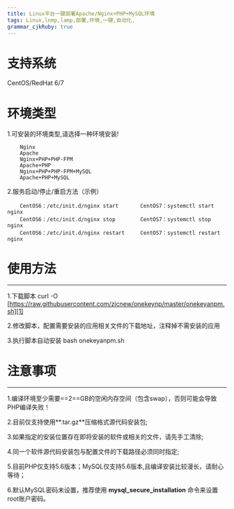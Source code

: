 ```yaml
---
title: Linux平台一键部署Apache/Nginx+PHP+MySQL环境
tags: Linux,lnmp,lamp,部署,环境,一键,自动化,
grammar_cjkRuby: true
---
```



# 支持系统
CentOS/RedHat 6/7
# 环境类型        
1.可安装的环境类型,请选择一种环境安装!
    
        Nginx
        Apache
        Nginx+PHP+PHP-FPM
        Apache+PHP
        Nginx+PHP+PHP-FPM+MySQL
        Apache+PHP+MySQL
        
 2.服务启动/停止/重启方法（示例）
    
        CentOS6：/etc/init.d/nginx start       CentOS7：systemctl start nginx
        CentOS6：/etc/init.d/nginx stop        CentOS7：systemctl stop nginx
        CentOS6：/etc/init.d/nginx restart     CentOS7：systemctl restart nginx

# 使用方法
----
 1.下载脚本 curl -O [https://raw.githubusercontent.com/zjcnew/onekeynp/master/onekeyanpm.sh][1]
    
 2.修改脚本，配置需要安装的应用相关文件的下载地址，注释掉不需安装的应用
    
 3.执行脚本自动安装 bash onekeyanpm.sh

# 注意事项
----

1.编译环境至少需要==2==GB的空闲内存空间（包含swap），否则可能会导致PHP编译失败！
    
2.目前仅支持使用**.tar.gz**压缩格式源代码安装包;
    
3.如果指定的安装位置存在即将安装的软件或相关的文件，请先手工清除;
    
4.同一个软件源代码安装包与配置文件的下载路径必须同时指定;
    
5.目前PHP仅支持5.6版本；MySQL仅支持5.6版本,且编译安装比较漫长，请耐心等待；
    
6.默认MySQL密码未设置，推荐使用 **mysql_secure_installation** 命令来设置root账户密码。


  [1]: https://raw.githubusercontent.com/zjcnew/onekeynp/master/onekeyanpm.sh